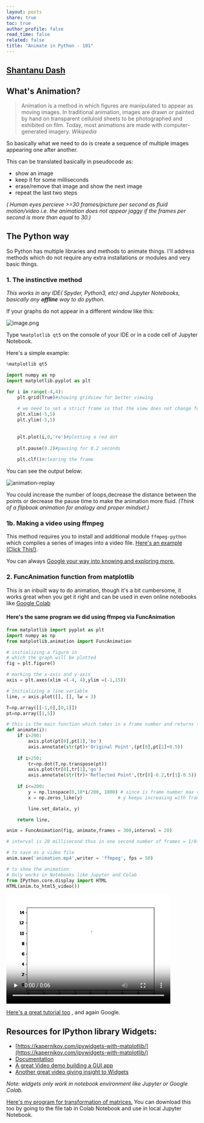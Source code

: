 ```yaml
---
layout: posts
share: true
toc: true
author_profile: false
read_time: false
related: false
title: "Animate in Python - 101"
---
```


## [Shantanu Dash](https://shantanu.rocks)

## What's Animation?

>Animation is a method in which figures are manipulated to appear as moving images. In traditional animation, images are drawn or painted by hand on transparent celluloid sheets to be photographed and exhibited on film. Today, most animations are made with computer-generated imagery. _Wikipedia_

So basically what we need to do is create a sequence of multiple images appearing one after another.

This can be translated basically in pseudocode as:
- show an image
- keep it for some milliseconds
- erase/remove that image and show the next image
- repeat the last two steps

_( Human eyes percieve >=30 frames/picture per second as fluid motion/video i.e. the animation does not appear jaggy if the frames per second is more than equal to 30.)_

## The Python way

So Python has multiple libraries and methods to animate things. I'll address methods which do not require any extra installations or modules and very basic things.

### 1. The instinctive method

_This works in any IDE( Spyder, Python3, etc) and Jupyter Notebooks, basically any **offline** way to do python._

If your graphs do not appear in a different window like this:

![image.png](/_posts/one.png)

Type `%matplotlib qt5` on the console of your IDE or in a code cell of Jupyter Notebook.

Here's a simple example:


```python
%matplotlib qt5
```


```python
import numpy as np
import matplotlib.pyplot as plt
```


```python
for i in range(-4,4):
    plt.grid(True)#showing gridview for better viewing
    
    # we need to set a strict frame so that the view does not change for each loop
    plt.xlim(-5,5)
    plt.ylim(-5,5)
    
    
    plt.plot(i,0,'ro')#plotting a red dot
    
    plt.pause(0.2)#pausing for 0.2 seconds
    
    plt.clf()#clearing the frame
```

You can see the output below:

![animation-replay](/_posts/two.gif)

You could increase the number of loops,decrease the distance between the points or decrease the pause time to make the animation more fluid. _(Think of a flipbook animation for analogy and proper mindset.)_

### 1b. Making a video using ffmpeg

This method requires you to install and additional module `ffmpeg-python` which compiles a series of images into a video file. [Here's an example (Click This!)](https://colab.research.google.com/drive/1zx1a_N2O89cz1CMj1SLeZ_uPuMTveNoT?usp=sharing).

You can always [Google your way into knowing and exploring more.](https://google.com)

### 2. FuncAnimation function from matplotlib

This is an inbuilt way to do animation, though it's a bit cumbersome, it works great when you get it right and can be used in even online notebooks like [Google Colab](https://colab.research.google.com/)
#### Here's the same program we did using ffmpeg via FuncAnimation


```python
from matplotlib import pyplot as plt
import numpy as np
from matplotlib.animation import FuncAnimation

# initializing a figure in
# which the graph will be plotted
fig = plt.figure()

# marking the x-axis and y-axis
axis = plt.axes(xlim =(-4, 4),ylim =(-1,15))

# initializing a line variable
line, = axis.plot([], [], lw = 3)

T=np.array([[-1,0],[0,1]])
pt=np.array([1,5])

# this is the main function which takes in a frame number and returns the new data values
def animate(i):
    if i>200:
        axis.plot(pt[0],pt[1],'bo')
        axis.annotate(str(pt)+'Original Point',(pt[0],pt[1]+0.5))
        
    if i>250:
        tr=np.dot(T,np.transpose(pt))
        axis.plot(tr[0],tr[1],'go')
        axis.annotate(str(tr)+'Reflected Point',(tr[0]-0.2,tr[1]-0.5))
        
    if i<=200:
        y = np.linspace(0,10*i/200, 1000) # since is frame number max val of i is 300 thus the size of 
        x = np.zeros_like(y)             # y keeps increasing with frame till 2/3rd of the total animation

        line.set_data(x, y)

    return line,

anim = FuncAnimation(fig, animate,frames = 300,interval = 20)

# interval is 20 millisecond thus in one second number of frames = 1/0.020= 50 frames/sec

```


```python
# to save as a video file
anim.save('animation.mp4',writer = 'ffmpeg', fps = 50) 
```


```python
# to show the animation
# Only works in Notebooks like Jupyter and Colab
from IPython.core.display import HTML
HTML(anim.to_html5_video())
```




<video width="432" height="288" controls autoplay loop>
  <source type="video/mp4" src="data:video/mp4;base64,AAAAIGZ0eXBNNFYgAAACAE00ViBpc29taXNvMmF2YzEAAAAIZnJlZQAAR55tZGF0AAACoAYF//+c
3EXpvebZSLeWLNgg2SPu73gyNjQgLSBjb3JlIDE2MyAtIEguMjY0L01QRUctNCBBVkMgY29kZWMg
LSBDb3B5bGVmdCAyMDAzLTIwMjEgLSBodHRwOi8vd3d3LnZpZGVvbGFuLm9yZy94MjY0Lmh0bWwg
LSBvcHRpb25zOiBjYWJhYz0xIHJlZj0zIGRlYmxvY2s9MTowOjAgYW5hbHlzZT0weDM6MHgxMTMg
bWU9aGV4IHN1Ym1lPTcgcHN5PTEgcHN5X3JkPTEuMDA6MC4wMCBtaXhlZF9yZWY9MSBtZV9yYW5n
ZT0xNiBjaHJvbWFfbWU9MSB0cmVsbGlzPTEgOHg4ZGN0PTEgY3FtPTAgZGVhZHpvbmU9MjEsMTEg
ZmFzdF9wc2tpcD0xIGNocm9tYV9xcF9vZmZzZXQ9LTIgdGhyZWFkcz0zIGxvb2thaGVhZF90aHJl
YWRzPTEgc2xpY2VkX3RocmVhZHM9MCBucj0wIGRlY2ltYXRlPTEgaW50ZXJsYWNlZD0wIGJsdXJh
eV9jb21wYXQ9MCBjb25zdHJhaW5lZF9pbnRyYT0wIGJmcmFtZXM9MyBiX3B5cmFtaWQ9MiBiX2Fk
YXB0PTEgYl9iaWFzPTAgZGlyZWN0PTEgd2VpZ2h0Yj0xIG9wZW5fZ29wPTAgd2VpZ2h0cD0yIGtl
eWludD0yNTAga2V5aW50X21pbj0yNSBzY2VuZWN1dD00MCBpbnRyYV9yZWZyZXNoPTAgcmNfbG9v
a2FoZWFkPTQwIHJjPWNyZiBtYnRyZWU9MSBjcmY9MjMuMCBxY29tcD0wLjYwIHFwbWluPTAgcXBt
YXg9NjkgcXBzdGVwPTQgaXBfcmF0aW89MS40MCBhcT0xOjEuMDAAgAAAABhnZAAerNlBsJaEAAAD
AAQAAAMBkDxYtlgAAAAGaOvjyyLAAAACoAYF//+c3EXpvebZSLeWLNgg2SPu73gyNjQgLSBjb3Jl
IDE2MyAtIEguMjY0L01QRUctNCBBVkMgY29kZWMgLSBDb3B5bGVmdCAyMDAzLTIwMjEgLSBodHRw
Oi8vd3d3LnZpZGVvbGFuLm9yZy94MjY0Lmh0bWwgLSBvcHRpb25zOiBjYWJhYz0xIHJlZj0zIGRl
YmxvY2s9MTowOjAgYW5hbHlzZT0weDM6MHgxMTMgbWU9aGV4IHN1Ym1lPTcgcHN5PTEgcHN5X3Jk
PTEuMDA6MC4wMCBtaXhlZF9yZWY9MSBtZV9yYW5nZT0xNiBjaHJvbWFfbWU9MSB0cmVsbGlzPTEg
OHg4ZGN0PTEgY3FtPTAgZGVhZHpvbmU9MjEsMTEgZmFzdF9wc2tpcD0xIGNocm9tYV9xcF9vZmZz
ZXQ9LTIgdGhyZWFkcz0zIGxvb2thaGVhZF90aHJlYWRzPTEgc2xpY2VkX3RocmVhZHM9MCBucj0w
IGRlY2ltYXRlPTEgaW50ZXJsYWNlZD0wIGJsdXJheV9jb21wYXQ9MCBjb25zdHJhaW5lZF9pbnRy
YT0wIGJmcmFtZXM9MyBiX3B5cmFtaWQ9MiBiX2FkYXB0PTEgYl9iaWFzPTAgZGlyZWN0PTEgd2Vp
Z2h0Yj0xIG9wZW5fZ29wPTAgd2VpZ2h0cD0yIGtleWludD0yNTAga2V5aW50X21pbj0yNSBzY2Vu
ZWN1dD00MCBpbnRyYV9yZWZyZXNoPTAgcmNfbG9va2FoZWFkPTQwIHJjPWNyZiBtYnRyZWU9MSBj
cmY9MjMuMCBxY29tcD0wLjYwIHFwbWluPTAgcXBtYXg9NjkgcXBzdGVwPTQgaXBfcmF0aW89MS40
MCBhcT0xOjEuMDAAgAAABsJliIQAM//+9uy+BTX9n9CXESzF2kpwPiqkgIB3NMAAAAMAAHgdKF7o
OEqr0MAAHConwNx8wB0DJv2798vtIeGv6QgkeDbwF+UPTzC0Bae267AqB8jLijiflLkcXCBDqJ6n
71JttoaPZUd5SCMD4v9zKnCUX8aPtMwhUK94Xfeq/17IcUwJGamo67XmVspdZ+Um9judgFTOOvdX
9d/7NgH5bvdiplpadcrwwgByiwFvmPIgVp2dpwgOg24LV4MLHP24o/7YO3urcgAAgbNyx+/9KwSl
rmLQjsUYiWXAtUJEjqeic/5lL7+7Pk/9t+hKyiNHiUTdRpHX5+sNleHT/XeqcQ/L7byGgZcmEMcv
Pvl7Rrrk7EdHzkyF9lGr00wcYPKdgRkwJ+FuQWMLumi55OuuchHCz6CHO83CYjBs2P7YWplsAVY8
rg9ODwHqgGabHwZ2AZEABXeDwfm5m37Kywh3Rm4GCZHHb1DjhZheB15bOq6BJTSNJhonLK3fuNZN
ezzbuWp75slCoB7T0iHO1PZFhORNGKpK/qnmGgZr3zfyJhrcbKO/YDG1bOWBfxGKYQdrArsjoNxw
360wTVSdReVKV/Da7w4Xskmdo12BqhLNGk88CZElwYeFPMHR+JHE3f+EyQ0e3L9YnL6C2Onc+JRr
OwQDM22vcWYd9hvmfZBcq+jYl+gXYWkYpVlfChys5oai0VqlniRXvzpo33TYdqTaMRFsrlNK8Z84
CzyBTqzKXWkUtjMBD9kTY4Tmn0QAADAHieUYK7Q82q0PfpHGKqpK/6Zxx3LyqIweK98H0w3gKSNo
0zLIsfC9Y4YMT+BRxcJDgQgL0gsGJ/MOL7mehqrw/K27VwOeIAAHnLenOXCC/zASXQqM1AauxR9X
iEl/DXjWSYyAvhffvpYC9UJI+vJFeqPUcqP/2pZnJgpgRtDkKfbKV4DHrm/wBRWj9CkKWe+DvleC
Xndv1WanhqlDcL6Kp3MFxn3gMywGEqU0Ijq04d4CDVHbuwk4zGCPABpYLAGl0GXL7Ipf56IIKsUo
q2dBuc7PUvlfgHs9eJZwL7wGcNtc9QCb0wp0YnRvLUdSTAejxjLzfg59Q5/Ps4vRVAkZK7MKMwGY
QRy3ROX1sSGq8dYUB0qgQTzeUYI3aevVzsxa6olbliE5E6M2fEHn/EIkeyivbIwq1RGFPKVVnH8O
Opy1G/bckd7RRDFPYyoOAti+cczJh73WBg/GGKK5Xie1dHCeDv3sSYiuZHgUj+U+GJZET9SVlMrs
HU5bnyMMTABo0DKJvpyk7niH2XTxVwgrB7xgdhYvWXZI/2Ak/UAOw2wDLbIa9r1PFWTNRXNVo0Sj
KGc4Juy2IRdI6wcxodajv7gdYGR9I/Ul20LYU8ZxfDY4MC8cveFd8i00yc3xOS28V1ap//3w8wXJ
0ZkJ4ESG+M0lk1QjqmulnQHTUDVQzcB4CkNYrcFMDX3GtSqn/d6dA2NAzsVvPWLGI7wIUD3Bq3aC
GYHDZx6FLVtUH40pCgp7zDpa/2KICg69mqlSUjCDFWibnJLQlk347jmZ6eAhv+P8VVN8Be8tLDaL
Jzam8resf24feYaEDAX7KVXlcaXfXmFDFGz8zZnNRz7oSwPfFvIqYwCtqsiL2V2bweH9RJ3Spdde
pZxvB1bgVF+ipwsHkTJN6IGqWcaCMcpf0ASmhd/fSqLe5mK/+zhbt1ds7MYubfdbaQn7ledgik+4
GYN47bIP2JjUBVlcXFJCg4SUogYyS2y3N620BaavkOCp3LGnzPxJrjC6bwdPkG9MRuyEMgwCyZ5e
6igvbg0Ay6rTt67san+hBP+7L5snqzS2xfm2z4or2fMs341jdKsYfXbboo4KdcXz+RP/cWRKNtda
qJnUA55amW4ul1EpmEkrCFJ4FD+GVir8hbBYQVsY/IH+u4//u+MXCtGPvKAef0hIls1LigDq8nvX
000XVRxLbavqGIRG01F6/8MrYx43ijjMbu/VNL1QYtJDc6KhfUU+hWIR0kBBN1Grwe2yGlynmbwc
DoW5eydWoxvg9LcV+eIQ5ccRQc3JZoRP1D1kADkkJHde32uD8rTBwl9ODOr41E3Ge4Pugq+J+3vY
Gq3zErpUnpUgSSFHOMmXxrFWR6LKBODBQPXh/TW2tFctjGG5cpH5wVzAqHy2G+kst9CkHVNvOP40
omRcn9tHluz7bTBAi85xTihPA2eS9bWqLizA5DIXEaK5vR4ch/JSCa1x+bztyf4KKUezhW8aDhZX
cOuY4tJfpyLttAdHjoXJ/at//jQ0XjyCBIBhnfN6RgZkAKbQQQAAARNBmiRsQz/+nhABuS3UdQBE
lbY0UlQJYtwhr6lyk1EF6q/LTFONawFneU6xDlXWaIpH6RVRrrBRjv1MvR0l8FG9GDijmaZLfR+e
cb2v7lT1A3DMo7gb2gW+jA8v+Pxb7nei45msuhggbQ+vpldqofkjPr9gHT//RcG9A2lM2XgmWtcT
WMp25NqjUgNM+VYSfapIFTlOjBYkoIF0TmY1tpR7G2NWDUZQegX8dtaCVbp8WxUhNhAwY06Du+vP
jpYXiScfqa2xzLpmt30YEyy/mHKKTW9D+6ijlO53sRC0zzcbCg23Uj+tqj0EG3VTDo5K8FaQ9zGl
+GUco0z1RW0YatwLdy/nwwZhGg0oqagwdoQMX1Kz8AAAADdBnkJ4hH8BDTL0zfkGSfQ08pI40BNy
hz2cF3+EnMJT5coDw2oGzORRXXXWXkSkTC/iNuCXVMZzAAAAIwGeYXRH/wDiRTFlCGU9jdCpPxHo
eWAAAAMAQ9wTRzlnYJDQAAAAHAGeY2pH/wAAKyodMy3c29TD+zHy2HQ9HviI84EAAABBQZpoSahB
aJlMCGf//p4QAABT/dY4Ah4YC229RoTPdkZPfWpgzuWgAxPcTb0BvEE6bLUWSJLnQ0wrm/+HF6Q1
IKkAAAAhQZ6GRREsI/8BDTLVRZossN3ZXMXRqhU6SyWPn1k38lzxAAAAHAGepXRH/wAAKygMcgds
2CvXZ3GhyDv0Jm1qPOEAAAAUAZ6nakf/AAArObED0D8i+L3nQMMAAAAdQZqsSahBbJlMCGf//p4Q
AABUUnkaRqHxcTexp4AAAAAaQZ7KRRUsI/8BDTLVRZogrYR71kB4yaqUHnEAAAAUAZ7pdEf/AAAr
IunjyO3fBD8hWmwAAAATAZ7rakf/AAArMtgnnL2g8LuEwAAAABdBmvBJqEFsmUwIZ//+nhAAAFRS
pMOnAQAAABdBnw5FFSwj/wENMtVFmiypCPesb+3GfwAAABIBny10R/8AACs+keOS6Hh6ZsEAAAAS
AZ8vakf/AAArKgoH7RrwXvNgAAAAKUGbNEmoQWyZTAhn//6eEAAAp+HXBxMgtSnzZr+yfUrndNf/
UY7jNYgQAAAAF0GfUkUVLCP/AQ0y1UWaLKkI96xv7cZ/AAAAEwGfcXRH/wAAKxhpPn5LNqJGxhEA
AAASAZ9zakf/AAArKgoH7RrwXvNgAAAAMkGbeEmoQWyZTAhn//6eEAAAp+/9GSAb2gdoOrkHc11h
t2hE4t/ph5FHXVv8ExqFGjP1AAAAGEGflkUVLCP/AQ0y1Us29Zg4IA1GenvxRgAAABQBn7V0R/8A
AFaJhALfuCkacLC0gQAAABIBn7dqR/8AAFZzXSPQPqzwoREAAAAXQZu8SahBbJlMCGf//p4QAACn
/+tsKW4AAAAXQZ/aRRUsI/8BDTLVSzRBWPx71jf24z8AAAASAZ/5dEf/AABWRc4zyOz4gelAAAAA
EwGf+2pH/wAAVmWwONy9oPC7hMEAAAAXQZvgSahBbJlMCGf//p4QAACoodW2FLcAAAAXQZ4eRRUs
I/8BDTLVSzRZTfj3rG/txn4AAAATAZ49dEf/AABWUBieJQUuEG3SgAAAABIBnj9qR/8AAFZUCkft
GvBe82EAAAAXQZokSahBbJlMCGf//p4QAACn7/0ZMgQAAAAXQZ5CRRUsI/8BDTLVSzRZTfj3rG/t
xn8AAAATAZ5hdEf/AABWiYQvE2V0EFOJgAAAABIBnmNqR/8AAFZzXSPQPqzwoREAAAAYQZpoSahB
bJlMCGf//p4QAACoBV+GyZAhAAAAF0GehkUVLCP/AQ0y1Us0QVj8e9Y39uM/AAAAEgGepXRH/wAA
VkXOM8js+IHpQQAAABMBnqdqR/8AAFZlsDjcvaDwu4TAAAAAKEGarEmoQWyZTAhn//6eEAABT8Ou
DiZBalPmzX9k+pXO6a/+nqxjlh4AAAAXQZ7KRRUsI/8BDTLVSzRZTfj3rG/txn8AAAASAZ7pdEf/
AABWfR4zkuh4embAAAAAEgGe62pH/wAAVlQKR+0a8F7zYAAAABhBmvBJqEFsmUwIZ//+nhAAAVAK
vLGS8CEAAAAXQZ8ORRUsI/8BDTLVVmiyl9j3rG/txn8AAAATAZ8tdEf/AACtEwhOE2V0EFOJgQAA
ABIBny9qR/8AAKyoCsftGvBe82AAAAAYQZs0SahBbJlMCGf//p4QAAFQCr8NkvAgAAAAF0GfUkUV
LCP/AQ0y1VZospfY96xv7cZ/AAAAEwGfcXRH/wAArRMIThNldBBTiYAAAAASAZ9zakf/AACs5rVj
0D6s8KEQAAAAF0GbeEmoQWyZTAhn//6eEAABT9/6Ml4FAAAAF0GflkUVLCP/AQ0y1VZogq/se9Y3
9uM/AAAAEgGftXRH/wAArIuW08js+IHpQQAAABMBn7dqR/8AAKzLYFtcvaDwu4TBAAAAF0GbvEmo
QWyZTAhn//6eEAABT+Dw5LwIAAAAF0Gf2kUVLCP/AQ0y1VZospfY96xv7cZ/AAAAEgGf+XRH/wAA
rPo205LoeHpmwAAAABIBn/tqR/8AAKyoCsftGvBe82EAAAAXQZvgSahBbJlMCF///oywAAFS4sJ6
JKkAAAAXQZ4eRRUsI/8BDTLVVmiyl9j3rG/txn4AAAATAZ49dEf/AACtEwhOE2V0EFOJgAAAABIB
nj9qR/8AAKzmtWPQPqzwoREAAAAgQZojSahBbJlMCGf//p4QAAKgAeYQW1bJV4LgDQnTlQ8AAAAX
QZ5BRRUsI/8BDTLVVmiyl9j3rG/txn8AAAASAZ5iakf/AACs5rVj0D6s8KEQAAAAGUGaZ0moQWyZ
TAhn//6eEAACn7/0Y43jUPEAAAAXQZ6FRRUsI/8BDTLVbNEFXcx71jf24z8AAAASAZ6kdEf/AAFZ
FygTyOz4gelBAAAAEwGepmpH/wABWZbAoFy9oPC7hMEAAAAYQZqrSahBbJlMCGf//p4QAAKgFX4b
JbAgAAAAF0GeyUUVLCP/AQ0y1WzRBV3Me9Y39uM/AAAAEgGe6HRH/wABWRcoE8js+IHpQQAAABMB
nupqR/8AAVmWwKBcvaDwu4TAAAAAF0Ga70moQWyZTAhn//6eEAACn8HhyWwIAAAAF0GfDUUVLCP/
AQ0y1WzRZSuY96xv7cZ/AAAAEgGfLHRH/wABWfRoE5LoeHpmwQAAABIBny5qR/8AAVlQC8ftGvBe
82EAAAAXQZszSahBbJlMCGf//p4QAAKfv/RktgQAAAAXQZ9RRRUsI/8BDTLVbNFlK5j3rG/txn4A
AAATAZ9wdEf/AAFaJhCME2V0EFOJgQAAABIBn3JqR/8AAVnNZePQPqzwoRAAAAAYQZt3SahBbJlM
CGf//p4QAAKgFX4bJbAgAAAAF0GflUUVLCP/AQ0y1WzRBV3Me9Y39uM/AAAAEgGftHRH/wABWRco
E8js+IHpQAAAABMBn7ZqR/8AAVmWwKBcvaDwu4TBAAAAKEGbu0moQWyZTAhn//6eEAAFPw64OJkF
qU+bNf2T6lc7pr/6erGOUh8AAAAXQZ/ZRRUsI/8BDTLVbNFlK5j3rG/txn4AAAASAZ/4dEf/AAFZ
9GgTkuh4embBAAAAEgGf+mpH/wABWVALx+0a8F7zYAAAABlBm/9JqEFsmUwIZ//+nhAABT9/6Mcb
xpDxAAAAF0GeHUUVLCP/AQ0y1ZmiylMY96xv7cZ/AAAAEwGePHRH/wACtEwhCBNldBBTiYAAAAAS
AZ4+akf/AAKzmsbj0D6s8KEQAAAAGEGaI0moQWyZTAhn//6eEAAFQCr8NkswIQAAABdBnkFFFSwj
/wENMtWZospTGPesb+3GfgAAABMBnmB0R/8AArRMIQgTZXQQU4mBAAAAEgGeYmpH/wACs5rG49A+
rPChEAAAABdBmmdJqEFsmUwIZ//+nhAABT9/6MlmBQAAABdBnoVFFSwj/wENMtWZogq5jHvWN/bj
PwAAABIBnqR0R/8AArIuSpPI7PiB6UEAAAATAZ6makf/AAKzLYEqXL2g8LuEwQAAABdBmqtJqEFs
mUwIZ//+nhAABT+Dw5LMCAAAABdBnslFFSwj/wENMtWZospTGPesb+3GfgAAABIBnuh0R/8AArPo
ypOS6Hh6ZsEAAAASAZ7qakf/AAKyoA3H7RrwXvNgAAAAF0Ga70moQWyZTAhf//6MsAAFS4sJ6Gyo
AAAAF0GfDUUVLCP/AQ0y1ZmiylMY96xv7cZ/AAAAEwGfLHRH/wACtEwhCBNldBBTiYEAAAASAZ8u
akf/AAKzmsbj0D6s8KERAAAAI0GbMkmoQWyZTAhn//6eEAAKgAeYQXn1+LOZGVk/zF2SjPVBAAAA
F0GfUEUVLCP/AQ0y1ZmiylMY96xv7cZ+AAAAEgGfcWpH/wACs5rG49A+rPChEQAAABlBm3ZJqEFs
mUwIZ//+nhAACn7/0Y4FkaIeAAAAF0GflEUVLCP/AQ0y1fNEFXEMe9Y39uM/AAAAEgGfs3RH/wAF
ZFyPk8js+IHpQQAAABMBn7VqR/8ABWZbAj5cvaDwu4TAAAAAF0GbukmoQWyZTAhn//6eEAAKfweH
JYwJAAAAF0Gf2EUVLCP/AQ0y1fNFlKIY96xv7cZ/AAAAEgGf93RH/wAFZ9GPk5LoeHpmwAAAABIB
n/lqR/8ABWVAEcftGvBe82EAAAAXQZv+SahBbJlMCGf//p4QAAp+/9GSxgQAAAAXQZ4cRRUsI/8B
DTLV80WUohj3rG/txn8AAAATAZ47dEf/AAVomEIAE2V0EFOJgQAAABIBnj1qR/8ABWVAEcftGvBe
82AAAAAYQZoiSahBbJlMCGf//p4QAAqAVfhsljAgAAAAF0GeQEUVLCP/AQ0y1fNFlKIY96xv7cZ/
AAAAEwGef3RH/wAFaJhCABNldBBTiYAAAAASAZ5hakf/AAVnNYjj0D6s8KERAAAAF0GaZkmoQWyZ
TAhn//6eEAAKfv/RksYEAAAAF0GehEUVLCP/AQ0y1fNEFXEMe9Y39uM/AAAAEgGeo3RH/wAFZFyP
k8js+IHpQQAAABMBnqVqR/8ABWZbAj5cvaDwu4TBAAAAKEGaqkmoQWyZTAhn//6eEAAU/Drg4mQW
pT5s1/ZPqVzumv/p6sY5Qh8AAAAXQZ7IRRUsI/8BDTLV80WUohj3rG/txn4AAAASAZ7ndEf/AAVn
0Y+Tkuh4embAAAAAEgGe6WpH/wAFZUARx+0a8F7zYQAAACNBmu5JqEFsmUwIZ//+nhAAFP3/sqAE
Vn5wYZPBT3wQKiIgwAAAABdBnwxFFSwj/wENMtamiylAGPesb+3GfgAAABMBnyt0R/8ACtEwg/AT
ZXQQU4mBAAAAEgGfLWpH/wAKzmsM49A+rPChEQAAABdBmzJJqEFsmUwIZ//+nhAAFRQ5vsJxNwAA
ABdBn1BFFSwj/wENMtamiCrgDHvWN/bjPwAAABIBn290R/8ACsi5GZPI7PiB6UAAAAATAZ9xakf/
AArMtgRmXL2g8LuEwQAAABhBm3ZJqEFsmUwIZ//+nhAAFQCr8NksMCAAAAAXQZ+URRUsI/8BDTLW
pogq4Ax71jf24z8AAAASAZ+zdEf/AArPoxmTkuh4embBAAAAEwGftWpH/wAKzLYEZly9oPC7hMAA
AAAXQZu6SahBbJlMCGf//p4QABT+Dw5LDAkAAAAXQZ/YRRUsI/8BDTLWpospQBj3rG/txn8AAAAS
AZ/3dEf/AArPoxmTkuh4embAAAAAEgGf+WpH/wAKyoAZx+0a8F7zYQAAABdBm/5JqEFsmUwIX//+
jLAAFS4sJ6GMqAAAABdBnhxFFSwj/wENMtamiylAGPesb+3GfwAAABMBnjt0R/8ACtEwg/ATZXQQ
U4mBAAAAEgGePWpH/wAKzmsM49A+rPChEAAAACNBmiFJqEFsmUwIZ//+nhAAKgAeYQXn1+LOPOot
yz7JRnooIAAAABdBnl9FFSwj/wENMtamiylAGPesb+3GfwAAABIBnmBqR/8ACs5rDOPQPqzwoRAA
AAAdQZplSahBbJlMCGf//p4QACn7/0Y6uAME5NYA3oEAAAAXQZ6DRRUsI/8BDTLYDRBVvgx71jf2
4z8AAAASAZ6idEf/ABWRci2TyOz4gelBAAAAEwGepGpH/wAVmWwItly9oPC7hMEAAAAXQZqpSahB
bJlMCGf//p4QACn8HhyWDAkAAAAXQZ7HRRUsI/8BDTLYDRZSfBj3rG/txn8AAAASAZ7mdEf/ABWf
Ri2Tkuh4embAAAAAEgGe6GpH/wAVlQApx+0a8F7zYAAAABdBmu1JqEFsmUwIZ//+nhAAKfv/RksG
BQAAABdBnwtFFSwj/wENMtgNFlJ8GPesb+3GfgAAABMBnyp0R/8AFaJhB9ATZXQQU4mAAAAAEgGf
LGpH/wAVnNYU49A+rPChEQAAABhBmzFJqEFsmUwIZ//+nhAAKgFX4bJYMCEAAAAXQZ9PRRUsI/8B
DTLYDRZSfBj3rG/txn8AAAATAZ9udEf/ABWiYQfQE2V0EFOJgAAAABIBn3BqR/8AFZzWFOPQPqzw
oRAAAAAXQZt1SahBbJlMCGf//p4QACn7/0ZLBgUAAAAXQZ+TRRUsI/8BDTLYDRBVvgx71jf24z8A
AAASAZ+ydEf/ABWRci2TyOz4gelAAAAAEwGftGpH/wAVmWwItly9oPC7hMEAAAAtQZu5SahBbJlM
CGf//p4QAFR/o+gQhFotSn4+Wx2x3wtSucUQciznJjLFNDegAAAAF0Gf10UVLCP/AQ0y2A0WUnwY
96xv7cZ/AAAAEgGf9nRH/wAVn0Ytk5LoeHpmwQAAABIBn/hqR/8AFZUAKcftGvBe82AAAAAnQZv9
SahBbJlMCF///oywAFS4sPnAcjjdjBxQSPN59YdlUpN0gGNBAAAAF0GeG0UVLCP/AQ0y2tospPQY
96xv7cZ+AAAAEwGeOnRH/wArKAxIjS0FLhBt0oEAAAASAZ48akf/ACs5rCTj0D6s8KERAAAAF0Ga
IUmoQWyZTAhf//6MsABVEMbaEMGVAAAAF0GeX0UVLCP/AQ0y2togq3oMe9Y39uM/AAAAEgGefnRH
/wArIuRVk8js+IHpQQAAABMBnmBqR/8AKzLYEVZcvaDwu4TAAAAAF0GaZUmoQWyZTAhf//6MsABV
ENLyHQOnAAAAF0Geg0UVLCP/AQ0y2tospPQY96xv7cZ+AAAAEgGeonRH/wArPoxVk5LoeHpmwQAA
ABIBnqRqR/8AKyoAScftGvBe82EAAAJJQZqpSahBbJlMCFf//jhAAUbUIujM7t8ExsyAhUrtzEVE
wLp34SqCRQocTF7gl7io0slzjDX4AtgJqqAIOiU3re3XyZ/UrtUzJ0iOkmAYNBiJc3m0VIWcZbTU
+m0JKKbAi+AcUKVNP7jDNO2yuqsYrD6up9KuzkybJUnZp6Vfi+6NExsx7bSBIoO6A7cwRhpzp9Kn
Qhq0x5mAr6HZdbG5cE3HrSoF47DLjAf41wNP9lDlA6g30huvgKhJ5J3HD29dC5GTp1yzbDMlMHhW
iZvo4DpiJUSw17BUDgepUhBmO70jkM+0FERgvRSBeoA1NxBDwWuQXGYkkDNN3wUzdhN02+398h3K
SxEYYoe8swAMBMSQaI4NV0UYkojA/A6Trn1YOePaQq5lCFrLHfpqziWLU1m1dkMSbKT0PykcZTE/
euL1mybqXI5vKIUdDXZhN11UzpZx+vtiPftbRx2Qct75ommSV2vVvlb4UKwwoE+0VoXGBV55PE9j
Im8rr4+cinO8t9vm5W6UeScx7jn5hnWyEoVi4Kx24EmEdDl6E+f8HUyAG9xLlBz8l2XycRHMitoT
g9oqApMsnCM6RfgObkSM+IAfg7GVdyhQD7zumAhSNJeKvuJWZ2Hvm6FT+EyaHuzl5otoUKWZj2Nt
3LS+Dd75s7vZ/2VmiR1R3jICkq+eRaaACtG1i6I5yYB1OKwjAIQiUJKWcd++4claExRpfrZeKPjT
f4aElV2VFL5R8gT1q5GyOXKgHEoFuczqYFX1BUX3rvloyg32h33BAAAAH0Gex0UVLCP/AQ0y2tjw
yze/LAdmN7/OCKpZxqXheQ8AAAATAZ7mdEf/ACtEwg+QE2V0EFOJgAAAABkBnuhqR/8ABPswkE03
M9lOaunomlfqkEZAAAABVEGa6kmoQWyZTAhX//44QAAlsAniAoYrFmcyqqs9H76tNpOI0VWTk1jn
NlSDtKkIVmAAnp1BsINfQ5bcDdNFse3K4PoxxJuKECHIegCZyTWo8fEMGfYa1BNNDaj9RUIpEe5p
8PAtuXUibSd3owoGeJ7Bqh+5hUi8MeQnr/XWvlXOs3AEFnPOFsC8115WZmXRfJryYj4HYAqoqgpa
i7qToU6ueD+o1n4jECMGVxX+ZHcYDq5fGxJkHhNmstBFX9kpbyZFhzVnR9xdcM0uOCPMfT94RT+3
1jB7qFpdcg06cbCZSt4OPDkrLFrnqiqzULQIh7Q/53n1v/PpMmmx5bKlDfF4RYw1OQSGreuLL6Mb
XS12rLC97sdQ/NoPZ75C6NNGu40GipgfzvdS0eFFAyuQ2lUwqCJR2LvEFsnvNkw1Q+8iAybvwx2h
FYFmF3Elfzr/kaqW3oEAAAEEQZsLSeEKUmUwIV/+OEAAJaJqgBaxV491PwlWMIC4ddnI6XNXhmZI
y6iv83m31+YDO71cjTfXm25p22S+2m3oPS8eClgzQW9EH/Wud9NBh1kykrz0HCEAp2ZMlgxKBr03
04g7Pb/y24hL2LW2nme3rKLPhunxHGVPupsKfLNhI9ndhr2RQg1ygZLyEKZR1lzb0EevgNGwTseO
zu5pbEgbn8QbaPH1mAZb0Hu7qoxO75HoP4B5d/uUv+DTQP/53iXsVVSK+znpwiuL7d0Kz7tfDRtB
g3KJJb6f653E3Vf0FEfN55Pw6ferb9k29P4i653GaSGdeG/FM1yd2ZcArU6pVD1Lb0AAAADKQZss
SeEOiZTAhf/+jLAACcEMEAQje+iyb+Ja2+oQuR2PX8vRHEJZUpqsvVw6jL9O1AXtFtO7RQekvIR6
r85qtbHs9p+MC8vSRUnqAPn9dLWwz1ZHBmxpnFgQgCMv+DRkjQ6NDp+Jg7XaYMuWWNGpFwXmFVxV
vzAtMDOEEL2DoguR/TntqY+C6/RwTTQ2z9Ow9YCBSQqHiBREr8OtbZIpLs1kijfRsF+u6mVrDcdX
VVsPGRoKK2iE5sT/Q1EVm2ekTB0ulcbuxes/0gAAAKNBm01J4Q8mUwIX//6MsAAJwQwQBCN7338k
7FnXeuVRVL91m88WEGLRTApZIEgEJA4AgkZ9kHgD94gLi0ZdnONxlJHxEN0rGAez+iXg62+xQ4Nl
B/GLwufpYWUue5w0OIGgSzs1d4jCr7waCLFzI0B78rApJzZzAmFI1wJt37u9VRY9ArFhpvstaIKH
KRSf5tpZ68/DjjwF9TZ/e7dcY8WzNdMLAAAA/kGbcEnhDyZTAhn//p4QAAmr/9cAHSGDpwFVV/C8
7ysQLqSO++QTz3D4su14MD4vTb0tgZy/TckGOSxnKDEEs3fcKlGTJbN0cQEZ7b9rTUt7bPtdjMk2
wBV9XJ9ysUgCTzoEui8K3Fe91eOIvHd6jJB51lhwFkXVPAAM3bNDjg63gonuDHUPTCD02+3Ii3st
OjGMaT2zzF3jF+JNfasYxOXfB0wsad9Ux2XQ/JTqgs4504nzYnKd7KulXL5Aj8AAncwVN4XOcGsB
zwDPWsXfB26TYC29GxdsoqFG7LblBuWo9NWATmsYgdvJ5bSWZAIk0Mny64uzScT2Z3vXsx/5AAAA
EUGfjkURPCP/AQ0y1Wl4VubBAAAADwGfr2pH/wACfKZSboip+AAAAMBBm7RJqEFomUwIZ//+nhAA
Cakh4AHSGC2YjeVLvWvwrpkpWiv0RXMcwiyzuam4vWihV6bajk+rx2zYev0rMhg/Q7bxoytSrbWG
86T+5+9VOIKvCvUBkwwU7WXRKXR2Ike3THveYlxGZy1uYlVVft25OYQ9soffBvjquUuSUwHeHcH0
GU3t3ZPUhF42vduokJlHjMbQ1pPK9Swzyp+n0CKQNajUjYgxmMt3i/7t3xyRdJ4EIZP+2en7KU/O
EN2Li8AAAAARQZ/SRREsI/8BDTLVaPZv7zcAAAAMAZ/xdEf/AAE+FyRLAAAADAGf82pH/wABPs1i
lwAAAKJBm/hJqEFsmUwIZ//+nhAACakh4AHSGC2BNiSTXb0Z0CUNHeHUBA4KwdVhEC6FKIEKSvoy
mqdOY/F/QXI1VbOjnu7hzVtldGV8jjyeLQRcBmACu95QIuJJKlUGZoBAD7h5WHdgtUhHwa3DKL+E
jwnKHacp02ptNT4UDpwGOSppzPIH2PRE9wlZ6vltm6g4bc5dNUJQj6zIzZVJwbFVmTdqW3sAAAAT
QZ4WRRUsI/8BDTLVks3FMXbIEAAAAAwBnjV0R/8AAT4XJEsAAAAMAZ43akf/AAE+zWKXAAAAZEGa
PEmoQWyZTAhn//6eEAAI6RLkAcmcBRLn3AWNUA0hPPqlNsR1HtKjKj5YQp4bISCPzFMLR/VQrcYb
NO3T10TalZBY74lsmhXB4Yc0064oV919UvJ4ZMfYzStwcFlGy4i6Im4AAAARQZ5aRRUsI/8BDTLV
aYKoDbEAAAAMAZ55dEf/AAE+FyRLAAAADAGee2pH/wABPs1ilwAAAGxBmmBJqEFsmUwIZ//+nhAA
Cakh4AHSGCv5l+3PgovqLUxE5qZ5v2bX4IZoBH8bSiLnzccCX9RabfZhQGDSShuCuIPrEIWrz/sJ
IjEXmj1exmx5r76jpCtiIusKZKeSrV8Ll1ozdrpNm/nBHrEAAAATQZ6eRRUsI/8BDTLV5Z43vf1M
IAAAAAwBnr10R/8AAT4XJEsAAAAMAZ6/akf/AAE+zWKXAAAAOUGapEmoQWyZTAhn//6eEAAI6RTI
AG6z2s7p4XwUoMQ1y/eXJ5pJfh5hAqRq1UHoMH/gqhe1KnCggAAAABNBnsJFFSwj/wENMtWGXOCP
rbfBAAAADAGe4XRH/wABPhckSwAAAAwBnuNqR/8AAT7NYpcAAABDQZroSahBbJlMCGf//p4QAAjp
EuQBx2XcANNgdFWz+/UdlfgUAGwB91j8Opqaq3dS9+wMjP+vR1DzKVrtQZLEMy+oIQAAABFBnwZF
FSwj/wENMtVpgqgNsQAAAAwBnyV0R/8AAT4XJEsAAAAMAZ8nakf/AAE+zWKXAAAAQEGbLEmoQWyZ
TAhn//6eEAAJKSHgAWFifEDXIdRsHl6lEqshIHc833006SsnyNNMmolXM63SW0UR67C6T4agRBAA
AAARQZ9KRRUsI/8BDTLVaYKoDbEAAAAMAZ9pdEf/AAE+FyRLAAAADAGfa2pH/wABPs1ilwAAADhB
m3BJqEFsmUwIX//+jLAABMCyo4AmbSxyh6V2vGpeaM6T1HrS7/fj2uqDM7ALHBt5N6jR0UxEvQAA
ABFBn45FFSwj/wENMtVpgqgNsQAAAAwBn610R/8AAT4XJEsAAAAMAZ+vakf/AAE+zWKXAAAAPkGb
tEmoQWyZTAhf//6MsAAJAPcgBBykHVX1544pgd9nenSMNe5bYgdfTSERV7rir8897K1n/3gr8D4b
v5FgAAAAEUGf0kUVLCP/AQ0y1WmCqA2xAAAADAGf8XRH/wABPhckSwAAAAwBn/NqR/8AAT7NYpcA
AAAjQZv4SahBbJlMCFf//jhAACGinYgE0kM1fJjnHOwEefTVYLcAAAARQZ4WRRUsI/8BDTLVaWeA
bYAAAAAMAZ41dEf/AAE+FyRLAAAACwGeN2pH/wAAAwO7AAAAFEGaOUmoQWyZTAhH//3hAAADAG9A
AAAAGGdkAB6s2UGwloQAAAMABAAAAwGQPFi2WAAAAAZo6+PLIsAAAAoAZYiCAA3//vbw/gU2O5jQ
lxHN6J0zH78VuLo0N73OAAADAAA33OZE/sqTBubAAALzSvhHQgOIBqYduZ/L46m1QFuiTNGPCvc4
Ojs356pspb9xq3soABQL+9WbX753cxLHdnRtdMDdM9ryyrBUjnCl2U519DTJQO3G92HsL7PTSK3T
4liMft6WQhMqgRZCS7vAvKgn3w4DvfJBVWbBiCBseYu4CjN5scDQtySW4F9b2Nr9/WNlYPysOCzz
KIrN8WeTbPnzFlf4+wFfEs0SbC/ZwAWN0GIrJacr9XNF2ZafFQtAtyvTd644pqXa2pc8A/zbDb/t
0Ygz/73w+OfBxtckztqgyPotog3woZhevETsns+cJyQxcz/Zb9cctI6dm0gemxFmX0L7Xf4qKQ3j
U2kS5YSgI0EBJjdAOz1n2GFh055BhRnIme9CqekOehXTiS7FE77g4ooeFy1lnWdzOyHE89eHX499
LZyA5npVAwbkA8dYDHAJaAWzsIhJZ7gqDo6/ZcYh0lYUHfq1ICDnXZXaHadJXO2PdWxnld4tZbgQ
4rTSu4XUoFjSMarYaF4E/SghLw3o2TgqKe0RM8IZA5k2Z/oSVIQdAx9i9gWvAt7jwuVslPKyrMBy
vNWycctpOLVoHIHPns/D6pRDz9N/LF0iTKhdHGFrVPJRH0owbANv990FOcsEJeytFjgw+CrykmPu
gyvLx1a7QV/nnD2eIuk7/2HUWf4+q6qq2lzALCrMMXqgHFXExXSDNdpSHatdjcoMp2FPV/hlnP7x
IanoVUumZtSYKKTciqNAJ1iwpkxhxZQmvWJRbi4xz7zUX/aXh7bG/qB4KAK/p3S9i+ux3znpZHKY
IInpTGuf9ACpKV1nKBTbngQu6LD0MvVfZrjvvhgaMwAAScuAP0kWVilnf/wm3xOANUrijFkuzx9x
J3tKwMyccv7dfGAaEkGWLS3WbZSh1u08kb/TlDxZuP3mOn2WzWzRJFb1uCrbbFjVu+qlTD8YALPr
EA/JM7AZ1cGCO5mhh+atEeCgkKaTHpJ7fcBjGinYoujIkTcRrkWurl9utzDveT7S0nzDO3G3Z/o4
NJ4+/OMzodv7gGWZV1fDdukl9XOKrNXWfe3NJMSqNUlcWJaTz8myMISaAYbJbgI8vEjW7D568r4C
+8KGCpP24Jnx5i1UUuvA2vqFcRQSwxQeX14e+Zsc6RobxEgXb5/xsQYsUSCHP3P5J+Kh9ydR/WMY
Ldy21XWVO/NA4cmp8a6pb+QypTf5kWa/1eEVsA9s6+oAdPSQ3KoYFcy5Ir2VtzX5TPOOxjM8CQiU
a4RnfJMeAI/1T5bwZDPMlyTqGUFmEOWZo121nC+jLJzz8co7BoBtiQcIXM+E7KJYAFodbdpusEGQ
nF0LDZwnyA3ZS1osgrJFM1mydpUxQgcPCxURuvaJIA1dlf3a7vduTZVbRvJDflaAUKOYZ7xL8JZr
KkBsBBgjIO+bPvqmUG7NVZrfrOxZBZgB31skmga9dXEoMao813VGdaVaiGtQORpvtUtyS3PstuAp
ZqzBTmzoDyFVsp/UC3OyW4dbgTHGwHvTWca+iuNF6kxyzMadAhLYkTyzIBUwpjZKeRyW6MM0wOJM
xoCtzLhoidZ2CkiECYgXUnf7XyhnpjH0v9jtoJqxkNIJOlUebeLoOSd2ns5b6KJirltvj1WUpqqe
TtIGEYABE2PbTMvtV1Yk1h13P9D4ugonPaAj/RMjmSjKDpIqrnSn1ujunoz5wIEbt6Gdbf4541er
quPVTSCHmUX2sQTsuFvNwJOk3GriUYHnfp8ENaJ/t1kui0sPfP/s4d+pj5uJA6xkjFi6DSjapJfP
8nhc/p9sN8Ate0Grc33Y6FwyNsL7yEwQ6vxUW/MMqWHV7LdoXoo3aN2vnZUIQbqifZadafjPVCck
hZWBDSe7Tea31MdirQOegKC6Z9OLMPlQzrRGstCdMvFt/f7fTzrdAXuDxcMaYtQrSU4s8M+7C611
EVwecfLrJ/cIwRcsHbiEF4RZ7EabFbPNNibGb0HsF9velW1rKB7bqugTbsWqQIw4nuoL6JyP7mgS
TuXgA6IaDbNACjgL3ov5WPfaieZW/qWA1hVqCzKae2YjRgzviJ+QtUOXcDXRUXgSIacKcewaBSu8
1InJLuhCDz7mdx3YN0SRMoWKxUNHoaRbFY5HjDTB4LcRiNX7x7k2IOya+MHpq2dO5IBbMNLr5uI8
2p+hgMYsKyI0KOuVa6IQXFo94X6CA6w4kauYkSyk9WPm/rTeyjczNc7nIL91Mw2L8pvIFDlF+1nR
083VU1IZGbr7LyyUJPN08fPcpEvx+pvJmLvXn2MMNRR5zGo6yeomSawK8nyXRaWKm80ITZctMKEC
u9flD5Ek1KHzYLYp2/oqZ222y9RbI6SUC01KFvvLFYVRgBIqCBmvbxDkJH5XDLv4smhu/S/R1ivN
h//zhUEDjL/Ce4JEbGQjj8y/8RALNisgGpelgcg9MxBiiPN4oLqayuDVg8nf+3cSWR7E5fJZ3bRa
obxW7tQtTw0LXc8G6FIlCBY+TdQXBh9xxzAcnDDzW8XSVQN3l4Nh2vdS1HZggASxFtfwWJrz8Ike
q62IuOg9UwRABjWPFYWQJNKage0eIdM0DEvJpPtPLn1spQPRfnaMSS5CPQEnGvfWH/d/qRwd1GH7
HzVbnJytK/4QgGOzK9HkP5VdeQPZvQY+BoeS23WxKbXw3Con33/j55N7520w/8Tu5Y/voWHk536F
yxuV4/P/cWo+V8YBbkl8fqXwoHTbbKm9dlytJxaoaHBrrPkbn5aS4oL1izwQbyEeh6zkOX67maSy
YjmInvEixTK1+KEZWNwB87qVTEVU/6xPgqP4MmjYQDN9U9XrfJapROl51er9N0AKoXke+2JBE01x
Fz/Cx2ydFW2t1KB5+koGecs7mX7SQ6N7bjQocrvWVz1wPqvcKd0jAnq/Ias9EyRwU2ioqzmF/JpW
KqCB9/CdNTjyP6ilQN1c5+GFNLsMaH7Th2CLwGLYjhwyXmNa4ESTMyw4AE5N85L3QW7crTw71joL
N2EZ33HGh40vckQbRCjK+zqeGVriOMoV3hTiQfJ+d7dww/WR50cOeo98Bbb3C/afHBnE6fUb4lqL
ZaLWAk5I1TZjlLJZEc8l7Wd/DNAGx/BvUqCLr0UBAAPahQFSmvrsBhjy15ncHvZxgiiRuqdA8AbN
c1YXq+7BmncviOh+7qjT8Hkm10+nnw1fC46DubYUzqGa3O4tq3pwU4qK58aAMSXZL6noMPH1YHCN
mJPbLz3RF6+dZtBtdNFETTTwihyxKHYbN1MMhx3w7wnmsBErj06d5aBGrYNJDtVReDJ5dNivdrfI
MuyMUu6avKS3Z+vX52CWDFmWzD/5E5e9GlAUzcDO6NK77ANn1wAAA0lBmiFsQr/+OEANHi26AS7E
iy9vM5nowSmCh1shQIOUUjQia8M6nG5ZkRGtEXsEwdCQpvZwZt9jIaYyDrgtsz6waE3DSkT61Ltr
7OmTDrhf897f2S7UPwDPwEg6pdg2Yg17BKt6Z7W+LDwYD0nDkVqB6yaFTXnd1B5xshalJoa47yu/
JAJbfLX2nri19KCykVI5CclhEqM6NOEWnhLBBVklF9w7xPTwAuHdEdDuFS6JqV21XfnIfVlgA+2b
tZXqWf9UhN15whbmIRUAviRqOCLxzcK7EFxMmtDi/3L5mF9NrMKdB/6itgn6RYERAt+xO/zmD7Qq
F00QU+W7ln4NBfOKgFU0MN8ltJ1ROYUlLI8+l0M5uma93u2QNTPyT2bb2y0sZugVMPHeCKayWaYK
EDTzFXYHvCBjw2k0dJCGrcGjUCr77gLO7Dd65JdKOe2bIaDBTZIigCkGa4PW55brPU5hK5eBcdBs
/bK3LY8MIwLvYW0gDK4XgrREhN2FrBg1AQ6Ew+MtvfP7jQwkAsAdFWKgeOLDpB4+H0pioSaISQMG
q7awU9rgwI55hA9VDcvKrhYcosC7gQD+ylQPE7JKrqNNlGQ0B8o1f+8QF5t8U5U09XbnycxFJ/+j
p4RV5+dtsdN9VnOgpZQ4sJh+JrXL7i+ZAeYga1JuhQ8f12zZfl03tdhjMUlzk4ZS5+eVp1LlAsaO
3MQNtfOV/gXHURauR2WTYwsfbdfHJvdt8KtkSlnCvlrhJsQ2CdYkBPO5uQtlcHFPZZv51x2xDlvD
aqgtS1f4WyDmZctG48VbvrLbuwGS83nn0KgqVaFxPuw/PlwYPNg5t7Fa7hwNxhIiuFnC3FOm92NU
Kgpc4v6XhIB69WIkC156/NCdRd2IZYBtRjvEfWaLnvrmz1sKDRKXSVfuA0QkGqMRkZEUEvegWDx4
Lrifxc5i/7QtEtOoCroHYBeXJij4PjcP673rk2ofgP3xJLWhiWGYInv6lyjiiIPQa+jFAjZ/TPFn
J9LcEBc8P6d7UvgwsGw7L4esnWFm4DQQt9ZDLlFA8KiFSHLrbl8kAG+oEhQX3PWgexVZETMRkdzn
44iYiYJAlrkwpczAcxOzoCuctHrLUkF4htWQAAABj0GaQjwhkymEK//+OEAAFhswAAL7W87qPjWA
iEmqyfK91ewY/BcMIhAXMEjtsD+GCQXlGrpzLnI8El2pcC0Bq3XjqrKyC5v89afSlSG098ONrBGE
vEGwIrhiancucY2SPRnhmKJDXOQbUf16Ijh0ZnXUOtjzPbK40bFAPVPPimeC831nxxALSs0n4c5+
cd9tgZXrzfRWbd3quC6ZBZDSBDeZpDTSIkoJIp1JJiwRo6fwQDXrh4AaU6YvTp3tetFLiy19y5q/
587pXSoJL6BqpRZYc9Nj3wQsxw9LxCbVcbYXk1R1JnKgY8933iuISjElPxzt7tdar1lW3Bwcq5Ln
RUqqH95xSs/vpgkHJLo2EVllppwIYnmNDGJjyQejk/tf7IJIWRbuXdBw7KuKwv12NhWQYRVDB4b8
u4U0A2yKPfYxso8vWpF4SZ/ilIud/AShbBawYLtc3UfF+l5R9C30LNbVVb/c1oTjoICWYRJR42eF
7IPfWl6c/3hR9X0zQRewNEStoib4XM6lQRWGp59VYQAAAS1BmmNJ4Q8mUwIV//44QAAWGygQDJLy
rkJlQKxMZVupFujgsRG005HSPtR6/xvFDSEez7+aWK7EtvDOCfiV8eeQ1N+RjHRM4mwrqJZU+qvh
Zuq4zUkrMxukBK+X6LLRk0taYUcXpQbUY4HLyxOmrlpazeGEe+4kHZNolghlKxXmKnCoIiXfu9fr
Efqx5lR6t5nYJvWQISoHAlCEEK4qtP/FR+xahZiBbavMpMDfGQDnK6Vxiyx5XPY0eSOu0Nesi4CT
2D5P6FmVjNfHgSInf3C4KTQFvI53GBE4hqBAbv/iQDZtDQKZ4ZnqDKicIPqElLjCkIxv0W+3wjrM
cBicoRr2Aiyclko25u2TgQVwCwe4uQg6OdNI6mMo7kzaQYAMh221PXKv6fuTg1EClnjBAAAA50Ga
hEnhDyZTAhf//oywAAW3GZAB8txemCr/Ps0/k2UfZdNMnYPmyGulU2/06YK/Z6Dnuwuwew/eRucE
xQ6s9i8/Gr6cnucH+8Xk7jzwAAJ4piT14BEHaSCkKxMn18WdL5Ytlg7O8FqJWt0xbsJFRAFfXGr6
o7TILgg+wTPIJl34y0paD6vDr2L2JSxMGP7tYh3T+c0gLX/FTNBT1CTxBYhyfK83MWEGfXhg3YMl
h2QZfL+snpiO7BbtXqkjMZ01jzf1D1GUTnw+DVm+ImbbVqmAt0xoGQ7EIZUShtU34utJ3/emBql4
wAAAALtBmqVJ4Q8mUwIX//6MsAAFtxmQAd4WrXa7/FOD6V0aS1TvI5nnQFAT2B/jyiu8lH8QDMfu
hz8okolTTAPGSIXsEXx9Ka4DZEWD7q9ULXP/FdHBgFx3aofKO0B0YvwaOq4MXETwHgU8EhainCRS
ExBHj2750PTwa1nR6jnnLEazQ2Q+eTGiM3Kp4pOE55Cza73b8fcq5bTJbzw00MvcPoigTLkbsZIA
qCYFeweXPvb/KA+ID3JXr7wygY4EAAABCEGayEnhDyZTAhf//oywAAW3GZAB8to0RsDO1ZYD2oAX
t9rTRe+7NVjSqQ9pj2N4yr/Eksfr7xfVBYAU7vKeZ2+wdyWitso0jQpOD0wcuOd8q5oTvI771/1+
5PSrGgsVyAkftEpbZ4vdDWbeR08bNoiPM0Bmu/mV2rEzAiyTCj9F68pbb0s+VZNOrYhjbUBhskgs
eOUsg1trYy1XB6ODhM3za3YCDgtmnK0J9hzMcMC4b7yYJEMqLDeUTN5Yahv3lXZmyBtT+RdJxRNf
nzzPznI2QL5tmPxicRbMETjREshmB/zjkF4WxWEN7M5Si6NI7jG6Z4ezgAfgvkwBNSbV97Qq/p/G
1oZCowAAABNBnuZFETwj/wBGlZOfI6wtCv8zAAAAEwGfB2pH/wBxYAD3EEw13qk0lnEAAAC8QZsL
SahBaJlMCGf//p4QAAWrF6ABL0qXB9YdPEBbv2DXaTSR5igVkKjjBqVq6at9Rd657EvxZSKcQ7LV
T/gZDZbKQhD8EGgYtrRq6cBYTTBHfF1fFSKm/vZrZrVgbnQ2fcH5PK7xGxo5f7LDtRaSoTO62w9U
D/l8DF0RA5XFMR8wctf1CB/iqH3hrGxDqOjzt6IxPrGMpcOWqPKfdFeSIablMw+ULZVB7QtGmTfE
K2mNdTgqdAjQ09IqbYAAAAASQZ8pRREsI/8AR4qACfPXZv9BAAAADAGfSmpH/wBxYABBGwAAALZB
m09JqEFsmUwIZ//+nhAABasXoADedE07AGB+PI4BEF7RWNmeyY7zEMB62DXp28EgEDxgcAODFnYp
VLBO7FnSN8zL+T/e3IaiWMKHYHCAD4h3Jc94vhm/8yhWMvoqBH55jGEXDc8Y9HgckcQCft2AJ3Q8
Nkrd+OPKGkhoqEZD+pcvTxQJCSfl3q+aa9C7NDmayxzdwL84dqlH2W6c0Q/t9jWoODZjH25oIqYe
m5kq/mEXWsgD8QAAAA9Bn21FFSwj/wBHioAIRsEAAAAOAZ+MdEf/AHEimRdUiK8AAAAMAZ+Oakf/
AHFgAEEbAAAAbUGbk0moQWyZTAhn//6eEAAFqxegAOfvJluwa959Cpx7GKRPo8WuxunuxJvPDxBK
dj9jQkLLE2wMERCjJ9WoUJo62IX+finKW5Y2v0VEyqpl1Pd7RDdcVFb+x9EK7E5w6UObrx+7IQGd
j35nAdkAAAAPQZ+xRRUsI/8AR4qACEbAAAAADAGf0HRH/wBxIpihQwAAAAwBn9JqR/8AcWAAQRsA
AABfQZvXSahBbJlMCGf//p4QAAWrF6AA3mMt9+vV6R3Xvf2TNYiwlzsDQk9RB9MO/eYbox4mjk+I
3CFIupojs9yvpunfig5qj86+PUxs9tguEybmoY0OL6T3BifxkVqb3cEAAAARQZ/1RRUsI/8AR4qA
PmDACcEAAAAOAZ4UdEf/AHEimRdUiK8AAAAMAZ4Wakf/AHFgAEEbAAAAcEGaG0moQWyZTAhn//6e
EAAJKRLkARFmnry2voHiyS/apCihDIC0kUGlv1pMGOEmHZl90EhtNPZZhoVqaJBwugllUfRC2f2H
BHaHIf59VzJr+VwTJgObUMXbqkqxm9M+vldjqLk7Ovl3cPdG24ApCVUAAAAPQZ45RRUsI/8AR4qA
CEbAAAAADAGeWHRH/wBxIpihQwAAAAwBnlpqR/8AcWAAQRsAAAAcQZpfSahBbJlMCGf//p4QAAJ7
rOjIAiIHFmRbKgAAAA9Bnn1FFSwj/wBHioAIRsEAAAAMAZ6cdEf/AHEimKFDAAAADAGenmpH/wBx
YABBGwAAABNBmoNJqEFsmUwIX//+jLAAAAdVAAAAD0GeoUUVLCP/AEeKgAhGwAAAAAwBnsB0R/8A
cSKYoUMAAAAMAZ7Cakf/AHFgAEEbAAAAJEGax0moQWyZTAhf//6MsAACyZ2rACjM066/aHb6BTtz
DwSVbAAAABFBnuVFFSwj/wBHioAikGArwAAAAA4BnwR0R/8AcSKZF1SIrwAAAAwBnwZqR/8AcWAA
QRsAAAATQZsLSahBbJlMCF///oywAAAHVQAAAA9BnylFFSwj/wBHioAIRsAAAAAMAZ9IdEf/AHEi
mKFDAAAADAGfSmpH/wBxYABBGwAAABRBm09JqEFsmUwIT//98QAAAwBFwQAAAA9Bn21FFSwj/wBH
ioAIRsEAAAAMAZ+MdEf/AHEimKFDAAAADAGfjmpH/wBxYABBGwAAABNBm5FJqEFsmUwUTH/8hAAA
AwGzAAAADQGfsGpH/wBxe9wgjYAAABDNbW9vdgAAAGxtdmhkAAAAAAAAAAAAAAAAAAAD6AAAF3AA
AQAAAQAAAAAAAAAAAAAAAAEAAAAAAAAAAAAAAAAAAAABAAAAAAAAAAAAAAAAAABAAAAAAAAAAAAA
AAAAAAAAAAAAAAAAAAAAAAAAAAAAAgAAD/h0cmFrAAAAXHRraGQAAAADAAAAAAAAAAAAAAABAAAA
AAAAF3AAAAAAAAAAAAAAAAAAAAAAAAEAAAAAAAAAAAAAAAAAAAABAAAAAAAAAAAAAAAAAABAAAAA
AbAAAAEgAAAAAAAkZWR0cwAAABxlbHN0AAAAAAAAAAEAABdwAAACAAABAAAAAA9wbWRpYQAAACBt
ZGhkAAAAAAAAAAAAAAAAAAAyAAABLABVxAAAAAAALWhkbHIAAAAAAAAAAHZpZGUAAAAAAAAAAAAA
AABWaWRlb0hhbmRsZXIAAAAPG21pbmYAAAAUdm1oZAAAAAEAAAAAAAAAAAAAACRkaW5mAAAAHGRy
ZWYAAAAAAAAAAQAAAAx1cmwgAAAAAQAADttzdGJsAAAAt3N0c2QAAAAAAAAAAQAAAKdhdmMxAAAA
AAAAAAEAAAAAAAAAAAAAAAAAAAAAAbABIABIAAAASAAAAAAAAAABAAAAAAAAAAAAAAAAAAAAAAAA
AAAAAAAAAAAAAAAAAAAAGP//AAAANWF2Y0MBZAAe/+EAGGdkAB6s2UGwloQAAAMABAAAAwGQPFi2
WAEABmjr48siwP34+AAAAAAcdXVpZGtoQPJfJE/FujmlG88DI/MAAAAAAAAAGHN0dHMAAAAAAAAA
AQAAASwAAAEAAAAAGHN0c3MAAAAAAAAAAgAAAAEAAAD7AAAI+GN0dHMAAAAAAAABHQAAAAEAAAIA
AAAAAQAABQAAAAABAAACAAAAAAEAAAAAAAAAAQAAAQAAAAABAAAFAAAAAAEAAAIAAAAAAQAAAAAA
AAABAAABAAAAAAEAAAUAAAAAAQAAAgAAAAABAAAAAAAAAAEAAAEAAAAAAQAABQAAAAABAAACAAAA
AAEAAAAAAAAAAQAAAQAAAAABAAAFAAAAAAEAAAIAAAAAAQAAAAAAAAABAAABAAAAAAEAAAUAAAAA
AQAAAgAAAAABAAAAAAAAAAEAAAEAAAAAAQAABQAAAAABAAACAAAAAAEAAAAAAAAAAQAAAQAAAAAB
AAAFAAAAAAEAAAIAAAAAAQAAAAAAAAABAAABAAAAAAEAAAUAAAAAAQAAAgAAAAABAAAAAAAAAAEA
AAEAAAAAAQAABQAAAAABAAACAAAAAAEAAAAAAAAAAQAAAQAAAAABAAAFAAAAAAEAAAIAAAAAAQAA
AAAAAAABAAABAAAAAAEAAAUAAAAAAQAAAgAAAAABAAAAAAAAAAEAAAEAAAAAAQAABQAAAAABAAAC
AAAAAAEAAAAAAAAAAQAAAQAAAAABAAAFAAAAAAEAAAIAAAAAAQAAAAAAAAABAAABAAAAAAEAAAUA
AAAAAQAAAgAAAAABAAAAAAAAAAEAAAEAAAAAAQAABQAAAAABAAACAAAAAAEAAAAAAAAAAQAAAQAA
AAABAAAEAAAAAAIAAAEAAAAAAQAABQAAAAABAAACAAAAAAEAAAAAAAAAAQAAAQAAAAABAAAFAAAA
AAEAAAIAAAAAAQAAAAAAAAABAAABAAAAAAEAAAUAAAAAAQAAAgAAAAABAAAAAAAAAAEAAAEAAAAA
AQAABQAAAAABAAACAAAAAAEAAAAAAAAAAQAAAQAAAAABAAAFAAAAAAEAAAIAAAAAAQAAAAAAAAAB
AAABAAAAAAEAAAUAAAAAAQAAAgAAAAABAAAAAAAAAAEAAAEAAAAAAQAABQAAAAABAAACAAAAAAEA
AAAAAAAAAQAAAQAAAAABAAAFAAAAAAEAAAIAAAAAAQAAAAAAAAABAAABAAAAAAEAAAUAAAAAAQAA
AgAAAAABAAAAAAAAAAEAAAEAAAAAAQAABQAAAAABAAACAAAAAAEAAAAAAAAAAQAAAQAAAAABAAAF
AAAAAAEAAAIAAAAAAQAAAAAAAAABAAABAAAAAAEAAAQAAAAAAgAAAQAAAAABAAAFAAAAAAEAAAIA
AAAAAQAAAAAAAAABAAABAAAAAAEAAAUAAAAAAQAAAgAAAAABAAAAAAAAAAEAAAEAAAAAAQAABQAA
AAABAAACAAAAAAEAAAAAAAAAAQAAAQAAAAABAAAFAAAAAAEAAAIAAAAAAQAAAAAAAAABAAABAAAA
AAEAAAUAAAAAAQAAAgAAAAABAAAAAAAAAAEAAAEAAAAAAQAABQAAAAABAAACAAAAAAEAAAAAAAAA
AQAAAQAAAAABAAAFAAAAAAEAAAIAAAAAAQAAAAAAAAABAAABAAAAAAEAAAUAAAAAAQAAAgAAAAAB
AAAAAAAAAAEAAAEAAAAAAQAABQAAAAABAAACAAAAAAEAAAAAAAAAAQAAAQAAAAABAAAFAAAAAAEA
AAIAAAAAAQAAAAAAAAABAAABAAAAAAEAAAUAAAAAAQAAAgAAAAABAAAAAAAAAAEAAAEAAAAAAQAA
BAAAAAACAAABAAAAAAEAAAUAAAAAAQAAAgAAAAABAAAAAAAAAAEAAAEAAAAAAQAABQAAAAABAAAC
AAAAAAEAAAAAAAAAAQAAAQAAAAABAAAFAAAAAAEAAAIAAAAAAQAAAAAAAAABAAABAAAAAAEAAAUA
AAAAAQAAAgAAAAABAAAAAAAAAAEAAAEAAAAAAQAABQAAAAABAAACAAAAAAEAAAAAAAAAAQAAAQAA
AAABAAAFAAAAAAEAAAIAAAAAAQAAAAAAAAABAAABAAAAAAEAAAUAAAAAAQAAAgAAAAABAAAAAAAA
AAEAAAEAAAAAAQAABQAAAAABAAACAAAAAAEAAAAAAAAAAQAAAQAAAAABAAAFAAAAAAEAAAIAAAAA
AQAAAAAAAAABAAABAAAAAAEAAAUAAAAAAQAAAgAAAAABAAAAAAAAAAEAAAEAAAAABAAAAgAAAAAB
AAAEAAAAAAIAAAEAAAAAAQAABQAAAAABAAACAAAAAAEAAAAAAAAAAQAAAQAAAAABAAAFAAAAAAEA
AAIAAAAAAQAAAAAAAAABAAABAAAAAAEAAAUAAAAAAQAAAgAAAAABAAAAAAAAAAEAAAEAAAAAAQAA
BQAAAAABAAACAAAAAAEAAAAAAAAAAQAAAQAAAAABAAAFAAAAAAEAAAIAAAAAAQAAAAAAAAABAAAB
AAAAAAEAAAUAAAAAAQAAAgAAAAABAAAAAAAAAAEAAAEAAAAAAQAABQAAAAABAAACAAAAAAEAAAAA
AAAAAQAAAQAAAAABAAAFAAAAAAEAAAIAAAAAAQAAAAAAAAABAAABAAAAAAEAAAUAAAAAAQAAAgAA
AAABAAAAAAAAAAEAAAEAAAAAAQAABQAAAAABAAACAAAAAAEAAAAAAAAAAQAAAQAAAAAHAAACAAAA
AAEAAAQAAAAAAgAAAQAAAAABAAAEAAAAAAIAAAEAAAAAAQAABQAAAAABAAACAAAAAAEAAAAAAAAA
AQAAAQAAAAABAAAFAAAAAAEAAAIAAAAAAQAAAAAAAAABAAABAAAAAAEAAAUAAAAAAQAAAgAAAAAB
AAAAAAAAAAEAAAEAAAAAAQAABQAAAAABAAACAAAAAAEAAAAAAAAAAQAAAQAAAAABAAAFAAAAAAEA
AAIAAAAAAQAAAAAAAAABAAABAAAAAAEAAAUAAAAAAQAAAgAAAAABAAAAAAAAAAEAAAEAAAAAAQAA
BQAAAAABAAACAAAAAAEAAAAAAAAAAQAAAQAAAAABAAAFAAAAAAEAAAIAAAAAAQAAAAAAAAABAAAB
AAAAAAEAAAUAAAAAAQAAAgAAAAABAAAAAAAAAAEAAAEAAAAAAQAAAwAAAAABAAABAAAAABxzdHNj
AAAAAAAAAAEAAAABAAABLAAAAAEAAATEc3RzegAAAAAAAAAAAAABLAAADDQAAAEXAAAAOwAAACcA
AAAgAAAARQAAACUAAAAgAAAAGAAAACEAAAAeAAAAGAAAABcAAAAbAAAAGwAAABYAAAAWAAAALQAA
ABsAAAAXAAAAFgAAADYAAAAcAAAAGAAAABYAAAAbAAAAGwAAABYAAAAXAAAAGwAAABsAAAAXAAAA
FgAAABsAAAAbAAAAFwAAABYAAAAcAAAAGwAAABYAAAAXAAAALAAAABsAAAAWAAAAFgAAABwAAAAb
AAAAFwAAABYAAAAcAAAAGwAAABcAAAAWAAAAGwAAABsAAAAWAAAAFwAAABsAAAAbAAAAFgAAABYA
AAAbAAAAGwAAABcAAAAWAAAAJAAAABsAAAAWAAAAHQAAABsAAAAWAAAAFwAAABwAAAAbAAAAFgAA
ABcAAAAbAAAAGwAAABYAAAAWAAAAGwAAABsAAAAXAAAAFgAAABwAAAAbAAAAFgAAABcAAAAsAAAA
GwAAABYAAAAWAAAAHQAAABsAAAAXAAAAFgAAABwAAAAbAAAAFwAAABYAAAAbAAAAGwAAABYAAAAX
AAAAGwAAABsAAAAWAAAAFgAAABsAAAAbAAAAFwAAABYAAAAnAAAAGwAAABYAAAAdAAAAGwAAABYA
AAAXAAAAGwAAABsAAAAWAAAAFgAAABsAAAAbAAAAFwAAABYAAAAcAAAAGwAAABcAAAAWAAAAGwAA
ABsAAAAWAAAAFwAAACwAAAAbAAAAFgAAABYAAAAnAAAAGwAAABcAAAAWAAAAGwAAABsAAAAWAAAA
FwAAABwAAAAbAAAAFgAAABcAAAAbAAAAGwAAABYAAAAWAAAAGwAAABsAAAAXAAAAFgAAACcAAAAb
AAAAFgAAACEAAAAbAAAAFgAAABcAAAAbAAAAGwAAABYAAAAWAAAAGwAAABsAAAAXAAAAFgAAABwA
AAAbAAAAFwAAABYAAAAbAAAAGwAAABYAAAAXAAAAMQAAABsAAAAWAAAAFgAAACsAAAAbAAAAFwAA
ABYAAAAbAAAAGwAAABYAAAAXAAAAGwAAABsAAAAWAAAAFgAAAk0AAAAjAAAAFwAAAB0AAAFYAAAB
CAAAAM4AAACnAAABAgAAABUAAAATAAAAxAAAABUAAAAQAAAAEAAAAKYAAAAXAAAAEAAAABAAAABo
AAAAFQAAABAAAAAQAAAAcAAAABcAAAAQAAAAEAAAAD0AAAAXAAAAEAAAABAAAABHAAAAFQAAABAA
AAAQAAAARAAAABUAAAAQAAAAEAAAADwAAAAVAAAAEAAAABAAAABCAAAAFQAAABAAAAAQAAAAJwAA
ABUAAAAQAAAADwAAABgAAAoqAAADTQAAAZMAAAExAAAA6wAAAL8AAAEMAAAAFwAAABcAAADAAAAA
FgAAABAAAAC6AAAAEwAAABIAAAAQAAAAcQAAABMAAAAQAAAAEAAAAGMAAAAVAAAAEgAAABAAAAB0
AAAAEwAAABAAAAAQAAAAIAAAABMAAAAQAAAAEAAAABcAAAATAAAAEAAAABAAAAAoAAAAFQAAABIA
AAAQAAAAFwAAABMAAAAQAAAAEAAAABgAAAATAAAAEAAAABAAAAAXAAAAEQAAABRzdGNvAAAAAAAA
AAEAAAAwAAAAYXVkdGEAAABZbWV0YQAAAAAAAAAhaGRscgAAAAAAAAAAbWRpcmFwcGwAAAAAAAAA
AAAAAAAsaWxzdAAAACSpdG9vAAAAHGRhdGEAAAABAAAAAExhdmY1OS40LjEwMA==
">
  Your browser does not support the video tag.
</video>




[Here's a great tutorial too](https://www.geeksforgeeks.org/matplotlib-animation-funcanimation-class-in-python/) , and again Google.

## Resources for IPython library Widgets:

- [https://kapernikov.com/ipywidgets-with-matplotlib/](https://kapernikov.com/ipywidgets-with-matplotlib/)
- [Documentation](https://ipywidgets.readthedocs.io/en/latest/)
- [A great Video demo building a GUI app](https://www.youtube.com/watch?v=f0WmLo8AVxo])
- [Another great video giving insight to Widgets](https://www.youtube.com/watch?v=VtchVpoSdoQ)

_Note: widgets only work in notebook environment like Jupyter or Google Colab._

[Here's my program for transformation of matrices.](https://colab.research.google.com/drive/1vP9nLFEj5oYKx1sJHsykmL6bG8sD0nrK?usp=sharing)
You can download this too by going to the file tab in Colab Notebook and use in local Jupyter Notebook.

